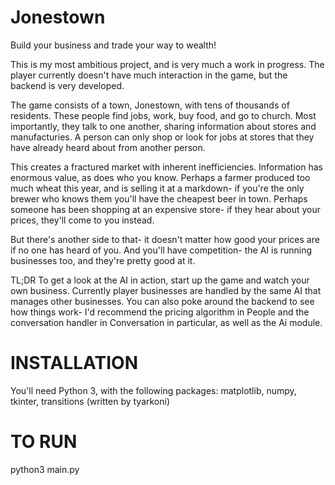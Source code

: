 # Jonestown
Build your business and trade your way to wealth!

This is my most ambitious project, and is very much a work in progress. The player currently doesn't have much interaction in the game, but the backend is very developed.

The game consists of a town, Jonestown, with tens of thousands of residents. These people find jobs, work, buy food, and go to church. Most importantly, they talk to one another, sharing information about stores and manufacturies. A person can only shop or look for jobs at stores that they have already heard about from another person.

This creates a fractured market with inherent inefficiencies. Information has enormous value, as does who you know. Perhaps a farmer produced too much wheat this year, and is selling it at a markdown- if you're the only brewer who knows them you'll have the cheapest beer in town. Perhaps someone has been shopping at an expensive store- if they hear about your prices, they'll come to you instead. 

But there's another side to that- it doesn't matter how good your prices are if no one has heard of you. And you'll have competition- the AI is running businesses too, and they're pretty good at it.

TL;DR To get a look at the AI in action, start up the game and watch your own business. Currently player businesses are handled by the same AI that manages other businesses. You can also poke around the backend to see how things work- I'd recommend the pricing algorithm in People and the conversation handler in Conversation in particular, as well as the Ai module.

# INSTALLATION

You'll need Python 3, with the following packages: 
matplotlib, 
numpy, 
tkinter,
transitions (written by tyarkoni)

# TO RUN

python3 main.py
